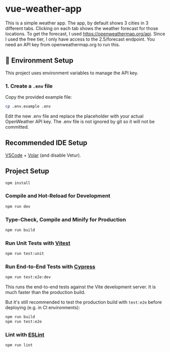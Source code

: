 # vue-weather-app

This is a simple weather app. The app, by default shows 3 cities in 3 different tabs. Clicking on each tab shows the weather forecast for those locations. To get the forecast, I used https://openweathermap.org/api. Since I used the free tier, I only have access to the 2.5/forecast endpoint. You need an API key from openweathermap.org to run this.

## 🔧 Environment Setup

This project uses environment variables to manage the API key.

### 1. Create a `.env` file

Copy the provided example file:

```bash
cp .env.example .env
```

Edit the new .env file and replace the placeholder with your actual OpenWeather API key. The .env file is not ignored by git so it will not be committed.

## Recommended IDE Setup

[VSCode](https://code.visualstudio.com/) + [Volar](https://marketplace.visualstudio.com/items?itemName=Vue.volar) (and disable Vetur).

## Project Setup

```sh
npm install
```

### Compile and Hot-Reload for Development

```sh
npm run dev
```

### Type-Check, Compile and Minify for Production

```sh
npm run build
```

### Run Unit Tests with [Vitest](https://vitest.dev/)

```sh
npm run test:unit
```

### Run End-to-End Tests with [Cypress](https://www.cypress.io/)

```sh
npm run test:e2e:dev
```

This runs the end-to-end tests against the Vite development server.
It is much faster than the production build.

But it's still recommended to test the production build with `test:e2e` before deploying (e.g. in CI environments):

```sh
npm run build
npm run test:e2e
```

### Lint with [ESLint](https://eslint.org/)

```sh
npm run lint
```
